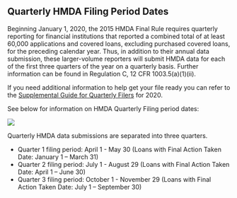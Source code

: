 ## Quarterly HMDA Filing Period Dates

Beginning January 1, 2020, the 2015 HMDA Final Rule requires quarterly reporting for financial institutions that reported a combined total of at least 60,000 applications and covered loans, excluding purchased covered loans, for the preceding calendar year. Thus, in addition to their annual data submission, these larger-volume reporters will submit HMDA data for each of the first three quarters of the year on a quarterly basis. Further information can be found in Regulation C, 12 CFR 1003.5(a)(1)(ii).

If you need additional information to help get your file ready you can refer to the [Supplemental Guide for Quarterly Filers](https://s3.amazonaws.com/cfpb-hmda-public/prod/help/supplemental-guide-for-quarterly-filers.pdf) for 2020.

See below for information on HMDA Quarterly Filing period dates:

![](/documentation/static/media/quarterly_filing.f43264d8.png)

Quarterly HMDA data submissions are separated into three quarters.   
- Quarter 1 filing period: April 1 - May 30 (Loans with Final Action Taken Date: January 1 – March 31)  
- Quarter 2 filing period: July 1 - August 29 (Loans with Final Action Taken Date: April 1 – June 30)  
- Quarter 3 filing period: October 1 - November 29 (Loans with Final Action Taken Date: July 1 – September 30)  
